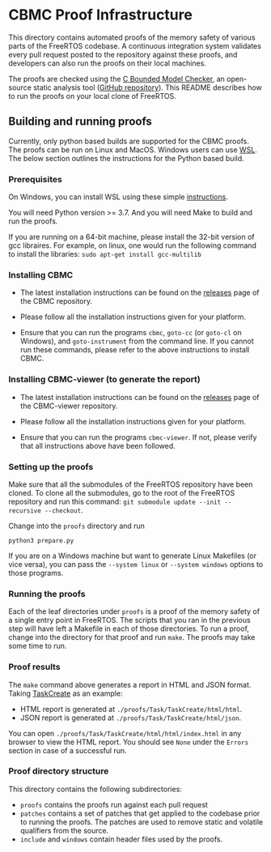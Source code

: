 CBMC Proof Infrastructure
=========================

This directory contains automated proofs of the memory safety of various parts
of the FreeRTOS codebase. A continuous integration system validates every
pull request posted to the repository against these proofs, and developers can
also run the proofs on their local machines.

The proofs are checked using the
[C Bounded Model Checker](http://www.cprover.org/cbmc/), an open-source static
analysis tool
([GitHub repository](https://github.com/diffblue/cbmc)). This README describes
how to run the proofs on your local clone of FreeRTOS.


Building and running proofs
--------------------------

Currently, only python based builds are supported for the CBMC proofs. The proofs
can be run on Linux and MacOS. Windows users can use [WSL](https://docs.microsoft.com/en-us/windows/wsl).
The below section outlines the instructions for the Python based build.

### Prerequisites

On Windows, you can install WSL using these simple [instructions](https://docs.microsoft.com/en-us/windows/wsl/install).

You will need Python version >= 3.7.
And you will need Make to build and run the proofs.

If you are running on a 64-bit machine, please install the 32-bit version of gcc
libraires. For example, on linux, one would run the following command to install
the libraries: `sudo apt-get install gcc-multilib`

### Installing CBMC

- The latest installation instructions can be found on the
  [releases](https://github.com/diffblue/cbmc/releases) page of the CBMC repository.

- Please follow all the installation instructions given for your platform.

- Ensure that you can run the programs `cbmc`, `goto-cc` (or `goto-cl`
  on Windows), and `goto-instrument` from the command line. If you cannot run these
  commands, please refer to the above instructions to install CBMC.

### Installing CBMC-viewer (to generate the report)

- The latest installation instructions can be found on the
  [releases](https://github.com/awslabs/aws-viewer-for-cbmc/releases) page of the CBMC-viewer repository.

- Please follow all the installation instructions given for your platform.

- Ensure that you can run the programs `cbmc-viewer`. If not, please verify
  that all instructions above have been followed.

### Setting up the proofs

Make sure that all the submodules of the FreeRTOS repository have been cloned. To
clone all the submodules, go to the root of the FreeRTOS repository and run this
command: `git submodule update --init --recursive --checkout`.

Change into the `proofs` directory and run
```
python3 prepare.py
```
If you are on a Windows machine but want to generate Linux Makefiles (or vice
versa), you can pass the `--system linux` or `--system windows` options to those
programs.

### Running the proofs

Each of the leaf directories under `proofs` is a proof of the memory
safety of a single entry point in FreeRTOS. The scripts that you ran in the
previous step will have left a Makefile in each of those directories. To
run a proof, change into the directory for that proof and run `make`.
The proofs may take some time to run.

### Proof results

The `make` command above generates a report in HTML and JSON format. Taking
[TaskCreate](./proofs/Task/TaskCreate) as an example:

* HTML report is generated at `./proofs/Task/TaskCreate/html/html`.
* JSON report is generated at `./proofs/Task/TaskCreate/html/json`.

You can open `./proofs/Task/TaskCreate/html/html/index.html` in any browser to view
the HTML report. You should see `None` under the `Errors` section in case of a
successful run.

### Proof directory structure

This directory contains the following subdirectories:

- `proofs` contains the proofs run against each pull request
- `patches` contains a set of patches that get applied to the codebase prior to
  running the proofs. The patches are used to remove static and volatile qualifiers
  from the source.
- `include` and `windows` contain header files used by the proofs.
